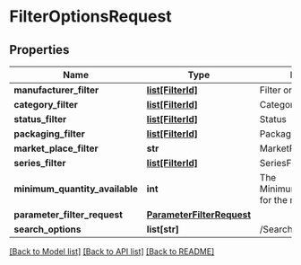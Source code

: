 # FilterOptionsRequest

## Properties
Name | Type | Description | Notes
------------ | ------------- | ------------- | -------------
**manufacturer_filter** | [**list[FilterId]**](FilterId.md) | Filter on Manufacturer | [optional] 
**category_filter** | [**list[FilterId]**](FilterId.md) | Category | [optional] 
**status_filter** | [**list[FilterId]**](FilterId.md) | Status | [optional] 
**packaging_filter** | [**list[FilterId]**](FilterId.md) | Packaging | [optional] 
**market_place_filter** | **str** | MarketPlaceFilter | [optional] 
**series_filter** | [**list[FilterId]**](FilterId.md) | SeriesFilter | [optional] 
**minimum_quantity_available** | **int** | The MinimumQuantityAvailable for the result to display | [optional] 
**parameter_filter_request** | [**ParameterFilterRequest**](ParameterFilterRequest.md) |  | [optional] 
**search_options** | **list[str]** | /SearchOptions | [optional] 

[[Back to Model list]](../README.md#documentation-for-models) [[Back to API list]](../README.md#documentation-for-api-endpoints) [[Back to README]](../README.md)


